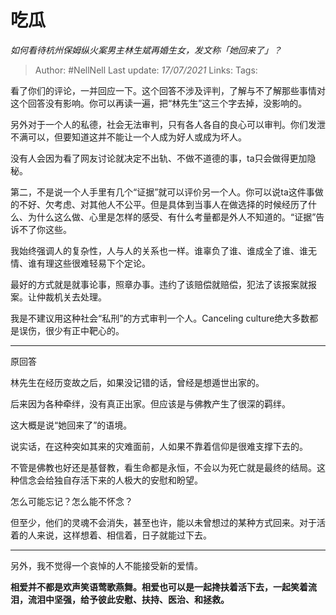 # 吃瓜
*如何看待杭州保姆纵火案男主林生斌再婚生女，发文称「她回来了」？*

> Author: #NellNell 
> Last update: *17/07/2021* 
> Links:
> Tags: 

看了你们的评论，一并回应一下。这个回答不涉及评判，了解与不了解那些事情对这个回答没有影响。你可以再读一遍，把“林先生”这三个字去掉，没影响的。

另外对于一个人的私德，社会无法审判，只有各人各自的良心可以审判。你们发泄不满可以，但要知道这并不能让一个人成为好人或成为坏人。

没有人会因为看了网友讨论就决定不出轨、不做不道德的事，ta只会做得更加隐秘。

第二，不是说一个人手里有几个“证据”就可以评价另一个人。你可以说ta这件事做的不好、欠考虑、对其他人不公平。但是具体到当事人在做选择的时候经历了什么、为什么这么做、心里是怎样的感受、有什么考量都是外人不知道的。“证据”告诉不了你这些。

我始终强调人的复杂性，人与人的关系也一样。谁辜负了谁、谁成全了谁、谁无情、谁有理这些很难轻易下个定论。

最好的方式就是就事论事，照章办事。违约了该赔偿就赔偿，犯法了该报案就报案。让仲裁机关去处理。

我是不建议用这种社会“私刑”的方式审判一个人。Canceling culture绝大多数都是误伤，很少有正中靶心的。

---

  

原回答

林先生在经历变故之后，如果没记错的话，曾经是想遁世出家的。

后来因为各种牵绊，没有真正出家。但应该是与佛教产生了很深的羁绊。

这大概是说“她回来了”的语境。

说实话，在这种突如其来的灾难面前，人如果不靠着信仰是很难支撑下去的。

不管是佛教也好还是基督教，看生命都是永恒，不会以为死亡就是最终的结局。这种信念会给独自存活下来的人极大的安慰和盼望。

怎么可能忘记？怎么能不怀念？

但至少，他们的灵魂不会消失，甚至也许，能以未曾想过的某种方式回来。对于活着的人来说，这样想着、相信着，日子就能过下去。

---

另外，我不觉得一个哀悼的人不能接受新的爱情。

**相爱并不都是欢声笑语莺歌燕舞。相爱也可以是一起搀扶着活下去，一起笑着流泪，流泪中坚强，给予彼此安慰、扶持、医治、和拯救。**